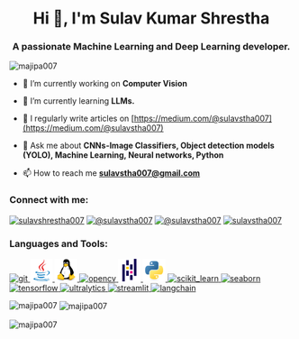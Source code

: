 <h1 align="center">Hi 👋, I'm Sulav Kumar Shrestha</h1>
<h3 align="center">A passionate Machine Learning and Deep Learning developer.</h3>

<p align="left"> <img src="https://komarev.com/ghpvc/?username=majipa007&label=Profile%20views&color=0e75b6&style=flat" alt="majipa007" /> </p>

- 🔭 I’m currently working on **Computer Vision**

- 🌱 I’m currently learning **LLMs.**

- 📝 I regularly write articles on [https://medium.com/@sulavstha007](https://medium.com/@sulavstha007)

- 💬 Ask me about **CNNs-Image Classifiers, Object detection models (YOLO), Machine Learning, Neural networks, Python**

- 📫 How to reach me **sulavstha007@gmail.com**

<h3 align="left">Connect with me:</h3>
<p align="left">
<a href="https://kaggle.com/sulavshrestha007" target="blank"><img align="center" src="https://raw.githubusercontent.com/rahuldkjain/github-profile-readme-generator/master/src/images/icons/Social/kaggle.svg" alt="sulavshrestha007" height="30" width="40" /></a>
<a href="https://medium.com/@sulavstha007" target="blank"><img align="center" src="https://raw.githubusercontent.com/rahuldkjain/github-profile-readme-generator/master/src/images/icons/Social/medium.svg" alt="@sulavstha007" height="30" width="40" /></a>
<a href="https://www.hackerrank.com/@sulavstha007" target="blank"><img align="center" src="https://raw.githubusercontent.com/rahuldkjain/github-profile-readme-generator/master/src/images/icons/Social/hackerrank.svg" alt="@sulavstha007" height="30" width="40" /></a>
<a href="https://www.leetcode.com/sulavstha007" target="blank"><img align="center" src="https://raw.githubusercontent.com/rahuldkjain/github-profile-readme-generator/master/src/images/icons/Social/leet-code.svg" alt="sulavstha007" height="30" width="40" /></a>
</p>

<h3 align="left">Languages and Tools:</h3>
<p align="left"> <a href="https://git-scm.com/" target="_blank" rel="noreferrer"> <img src="https://www.vectorlogo.zone/logos/git-scm/git-scm-icon.svg" alt="git" width="40" height="40"/> </a> <a href="https://www.java.com" target="_blank" rel="noreferrer"> <img src="https://raw.githubusercontent.com/devicons/devicon/master/icons/java/java-original.svg" alt="java" width="40" height="40"/> </a> <a href="https://www.linux.org/" target="_blank" rel="noreferrer"> <img src="https://raw.githubusercontent.com/devicons/devicon/master/icons/linux/linux-original.svg" alt="linux" width="40" height="40"/> </a> <a href="https://opencv.org/" target="_blank" rel="noreferrer"> <img src="https://www.vectorlogo.zone/logos/opencv/opencv-icon.svg" alt="opencv" width="40" height="40"/> </a> <a href="https://pandas.pydata.org/" target="_blank" rel="noreferrer"> <img src="https://raw.githubusercontent.com/devicons/devicon/2ae2a900d2f041da66e950e4d48052658d850630/icons/pandas/pandas-original.svg" alt="pandas" width="40" height="40"/> </a> <a href="https://www.python.org" target="_blank" rel="noreferrer"> <img src="https://raw.githubusercontent.com/devicons/devicon/master/icons/python/python-original.svg" alt="python" width="40" height="40"/> </a> <a href="https://scikit-learn.org/" target="_blank" rel="noreferrer"> <img src="https://upload.wikimedia.org/wikipedia/commons/0/05/Scikit_learn_logo_small.svg" alt="scikit_learn" width="40" height="40"/> </a> <a href="https://seaborn.pydata.org/" target="_blank" rel="noreferrer"> <img src="https://seaborn.pydata.org/_images/logo-mark-lightbg.svg" alt="seaborn" width="40" height="40"/> </a> <a href="https://www.tensorflow.org" target="_blank" rel="noreferrer"> <img src="https://www.vectorlogo.zone/logos/tensorflow/tensorflow-icon.svg" alt="tensorflow" width="40" height="40"/> </a><a href="https://www.ultralytics.com/" target="_blank" rel="noreferrer"> <img src="https://assets-global.website-files.com/646dd1f1a3703e451ba81ecc/6499468f33db295c5a1219ec_Ultralytics_mark_blue.svg" alt="ultralytics" width="40" height="40"/> </a><a href="https://streamlit.io/" target="_blank" rel="noreferrer"> <img src="https://seeklogo.com/images/S/streamlit-logo-1A3B208AE4-seeklogo.com.png" alt="streamlit" width="40" height="40"/> </a> <a href="https://www.langchain.com/" target="_blank" rel="noreferrer"> <img src="https://avatars.githubusercontent.com/u/126733545?v=4" alt="langchain" width="40" height="40"/> </a> </p>

<p><img align="left" src="https://github-readme-stats.vercel.app/api/top-langs?username=majipa007&show_icons=true&locale=en&layout=compact" alt="majipa007" /></p>

<p>&nbsp;<img align="center" src="https://github-readme-stats.vercel.app/api?username=majipa007&show_icons=true&locale=en" alt="majipa007" /></p>

<p><img align="center" src="https://github-readme-streak-stats.herokuapp.com/?user=majipa007&" alt="majipa007" /></p>
